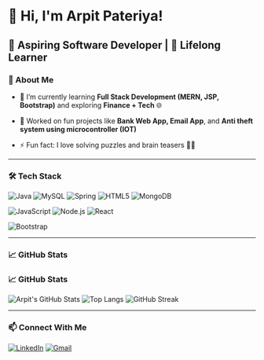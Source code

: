 # 👋 Hi, I'm Arpit Pateriya!

## 💼 Aspiring Software Developer |  🧠 Lifelong Learner

### 🚀 About Me
- 🌱 I’m currently learning **Full Stack Development (MERN, JSP, Bootstrap)** and exploring **Finance + Tech** 🌐
- 🔭 Worked on fun projects like **Bank Web App, Email App**, and **Anti theft system using microcontroller  (IOT)**

- ⚡ Fun fact: I love solving puzzles and brain teasers 🧠💥

---

### 🛠️ Tech Stack
![Java](https://img.shields.io/badge/Java-007396?style=for-the-badge&logo=java&logoColor=white)
![MySQL](https://img.shields.io/badge/MySQL-4479A1?style=for-the-badge&logo=mysql&logoColor=white)
![Spring](https://img.shields.io/badge/Spring-6DB33F?style=for-the-badge&logo=spring&logoColor=white)
![HTML5](https://img.shields.io/badge/HTML5-e34c26?style=for-the-badge&logo=html5&logoColor=white)
![MongoDB](https://img.shields.io/badge/MongoDB-47a248?style=for-the-badge&logo=mongodb&logoColor=white)

![JavaScript](https://img.shields.io/badge/JavaScript-f7df1e?style=for-the-badge&logo=javascript&logoColor=black)
![Node.js](https://img.shields.io/badge/Node.js-339933?style=for-the-badge&logo=node.js&logoColor=white)
![React](https://img.shields.io/badge/React-20232a?style=for-the-badge&logo=react&logoColor=61dafb)

![Bootstrap](https://img.shields.io/badge/Bootstrap-563d7c?style=for-the-badge&logo=bootstrap&logoColor=white)


---

### 📈 GitHub Stats

### 📈 GitHub Stats

![Arpit's GitHub Stats](https://github-readme-stats.vercel.app/api?username=arpitpateriya&show_icons=true&theme=radical)
![Top Langs](https://github-readme-stats.vercel.app/api/top-langs/?username=your-username&layout=compact&theme=radical)
![GitHub Streak](https://streak-stats.demolab.com?user=your-username&theme=radical&date_format=M%20j%5B%2C%20Y%5D)


---

### 📫 Connect With Me

[![LinkedIn](https://img.shields.io/badge/LinkedIn-blue?style=for-the-badge&logo=linkedin)](www.linkedin.com/in/arpit-pateriya-9230972bb)
[![Gmail](https://img.shields.io/badge/Gmail-Red?style=for-the-badge&logo=gmail&logoColor=white)](mailto:arpitpateriya20@gmail.com)
